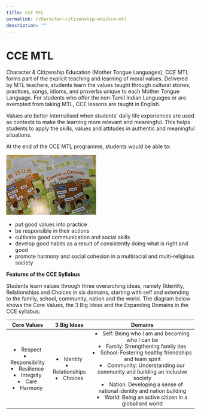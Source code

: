 ```yaml
---
title: CCE MTL
permalink: /character-citizenship-edu/cce-mtl
description: ""
---
```

# CCE MTL

Character & Citizenship Education (Mother Tongue Languages), CCE MTL forms part of the explicit teaching and learning of moral values. Delivered by MTL teachers, students learn the values taught through cultural stories, practices, songs, idioms, and proverbs unique to each Mother Tongue Language. For students who offer the non-Tamil Indian Languages or are exempted from taking MTL, CCE lessons are taught in English.

Values are better internalised when students’ daily life experiences are used as contexts to make the learning more relevant and meaningful. This helps students to apply the skills, values and attitudes in authentic and meaningful situations. 

At the end of the CCE MTL programme, students would be able to:

![](/images/CCE%20MTL.jpg)

* put good values into practice
* be responsible in their actions
* cultivate good communication and social skills
* develop good habits as a result of consistently doing what is right and good
* promote harmony and social cohesion in a multiracial and multi-religious society

**Features of the CCE Syllabus**

Students learn values through three overarching ideas, namely (Identity, Relationships and Choices in six domains, starting with self and extending to the family, school, community, nation and the world. The diagram below shows the Core Values, the 3 Big Ideas and the Expanding Domains in the CCE syllabus:

|                        Core Values                       |           3 Big Ideas          |                                                                                                                                                                  Domains                                                                                                                                                                 |
|:--------------------------------------------------------:|:------------------------------:|:----------------------------------------------------------------------------------------------------------------------------------------------------------------------------------------------------------------------------------------------------------------------------------------------------------------------------------------:|
| <li>Respect <li>Responsibility <li>Resilience <li>Integrity <li>Care <li>Harmony | <li>Identity <li>Relationships <li>Choices | <li>Self: Being who I am and becoming who I can be <li>Family: Strengthening family ties <li>School: Fostering healthy friendships and team spirit <li>Community: Understanding our community and building an inclusive society <li>Nation: Developing a sense of national identity and nation building <li>World: Being an active citizen in a globalised world |
